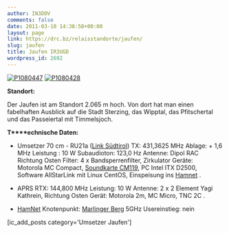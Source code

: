 ```yaml
---
author: IN3DOV
comments: false
date: 2011-03-10 14:38:58+00:00
layout: page
link: https://drc.bz/relaisstandorte/jaufen/
slug: jaufen
title: Jaufen IR3UGD
wordpress_id: 2692
---
```


[![P1080447](https://drc.bz/wp-content/uploads/2011/03/P1080447-768x1024.jpg)](https://drc.bz/wp-content/uploads/2011/03/P1080447.jpg) [![P1080428](https://drc.bz/wp-content/uploads/2011/03/P1080428-768x1024.jpg)](https://drc.bz/wp-content/uploads/2011/03/P1080428.jpg)

**Standort:**


Der Jaufen ist am Standort 2.065 m hoch. Von dort hat man einen fabelhaften Ausblick auf die Stadt Sterzing, das Wipptal, das Pfitschertal und das Passeiertal mit Timmelsjoch.


**T****echnische Daten:**



 	
  * Umsetzer 70 cm - RU21a ([Link Südtirol](https://drc.bz/betriebsarten/linksuedtirol/))
TX: 431,3625 MHz
Ablage: + 1,6 MHz
Leistung : 10 W
Subaudioton: 123,0 Hz
Antenne: Dipol RAC Richtung Osten
Filter: 4 x Bandsperrenfilter, Zirkulator
Geräte: Motorola MC Compact, [Soundkarte CM119](https://drc.bz/link-sudtirol-by-iw3amq-thomas/), PC Intel ITX D2500, Software AllStarLink mit Linux CentOS, Einspeisung ins [Hamnet](http://hamnetdb.net/mapwindow.cgi?as=64600)
.

 	
  * APRS
RTX: 144,800 MHz
Leistung: 10 W
Antenne: 2 x 2 Element Yagi Kathrein, Richtung Osten
Gerät: Motorola 2m, MC Micro, TNC 2C
.

 	
  * [HamNet](http://hamnetdb.net/mapwindow.cgi?as=64600)
Knotenpunkt: [Marlinger Berg](https://drc.bz/relaisstandorte/marlinger-berg-ir3uhe/) 5GHz
Usereinstieg: nein






[ic_add_posts category='Umsetzer Jaufen']
